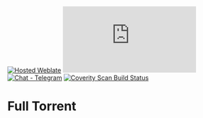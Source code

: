 [![Hosted Weblate](https://hosted.weblate.org/widgets/libretorrent/-/svg-badge.svg)](https://hosted.weblate.org/engage/libretorrent/)
[![Matrix Room](https://img.shields.io/matrix/libretorrent:matrix.org?label=Matrix%20Room)](https://matrix.to/#libretorrent:matrix.org)
[![Chat - Telegram](https://img.shields.io/badge/chat-Telegram-blue.svg)](https://t.me/LibreTorrent)
[<img alt="Coverity Scan Build Status" src="https://scan.coverity.com/projects/14421/badge.svg">](https://scan.coverity.com/projects/proninyaroslav-libretorrent)

Full Torrent
=====================

[comment]: <> (![LibreTorrent]&#40;fastlane/metadata/android/en-US/images/featureGraphic.png&#41;)

[comment]: <> ([<img alt="Get it on F-Droid" height="80" src="https://tachibanagenerallaboratories.github.io/images/badges/F-Droid/get-it-on.png">]&#40;https://f-droid.org/app/org.proninyaroslav.libretorrent&#41;)

[comment]: <> ([<img alt="Get it on AFH" height="80" src="https://tachibanagenerallaboratories.github.io/images/badges/Android%20File%20Host/android-file-host-badge.png">]&#40;https://www.androidfilehost.com/?w=files&flid=246723&#41;)

[comment]: <> ([<img alt="Get it on APKMirror" height="80" src="https://raw.githubusercontent.com/proninyaroslav/TachibanaGeneralLaboratories.github.io/master/images/badges/APKMirror/get-it-on-apkmirror.png">]&#40;https://www.apkmirror.com/apk/proninyaroslav/libretorrent&#41;)

[comment]: <> ([<img alt="Get it on Aptoide" height="80" src="https://raw.githubusercontent.com/proninyaroslav/TachibanaGeneralLaboratories.github.io/master/images/badges/Aptoide/get-it-on-aptoide.png">]&#40;https://libretorrent.en.aptoide.com/app&#41;)

[comment]: <> ([<img alt="Get it on Google Play" height="80" src="https://play.google.com/intl/en_us/badges/images/generic/en_badge_web_generic.png">]&#40;https://play.google.com/store/apps/details?id=org.proninyaroslav.libretorrent&#41;)

[comment]: <> (**Mirror:** https://proninyaroslav.ru/mirror/libretorrent/)

[comment]: <> (**Issues**: https://gitlab.com/proninyaroslav/libretorrent/issues)

[comment]: <> (Copylefted libre full-featured torrent client for Android.)

[comment]: <> ([Use, see, change and share]&#40;https://en.wikipedia.org/wiki/Free_software&#41;; [with all]&#40;https://en.wikipedia.org/wiki/Copyleft&#41;.)

[comment]: <> (## 📋 Features)

[comment]: <> (* BitTorrent 2.0 and WebTorrent support)

[comment]: <> (* Select which files to download)

[comment]: <> (* Move files while downloading)

[comment]: <> (* Auto-move downloaded files to another folder or external drive)

[comment]: <> (* Stream files, with sequential downloads)

[comment]: <> (* Android TV)

[comment]: <> (* Material design, dark and black theme, and tablet UI)

[comment]: <> (* Customisable network, battery, and UI settings, etc.)

[comment]: <> (* 35+ translations)

[comment]: <> (* Scheduling)

[comment]: <> (* Auto-downloading, with Atom/RSS manager)

[comment]: <> (* Create torrents, with many and big files)

[comment]: <> (* HTTP\S and magnet links)

[comment]: <> (* DHT, PeX, encryption, LSD, UPnP, NAT*PMP, µTP)

[comment]: <> (* IP filtering &#40;eMule dat and PeerGuardian&#41;)

[comment]: <> (* Supports proxy for trackers and peers)

[comment]: <> (* Based on [libtorrent4j]&#40;https://github.com/aldenml/libtorrent4j&#41;)

[comment]: <> (* And more)

[comment]: <> (## 🌍 Translations)

[comment]: <> (Help translate the app at [Hosted Weblate]&#40;https://hosted.weblate.org/engage/libretorrent/&#41;)

[comment]: <> (![languages]&#40;https://hosted.weblate.org/widgets/libretorrent/-/multi-auto.svg&#41;)

[comment]: <> (## Donations)

[comment]: <> (The development is 100% funded by heroic people like you. If you have problems with payment or you want to donate in another way, contact me at `proninyaroslav@mail.ru`. Thank you!)

[comment]: <> ( - **PayPal**: [![paypal]&#40;https://www.paypalobjects.com/en_US/i/btn/btn_donateCC_LG.gif&#41;]&#40;https://www.paypal.com/cgi-bin/webscr?cmd=_s-xclick&hosted_button_id=GWWYZSCKPAB2Q&#41;)

[comment]: <> ( - **Yandex Money &#40;YooMoney&#41;**: `410011738561939`)

[comment]: <> ( - **WebMoney**:)

[comment]: <> (     - **WMZ**: `Z335461926163`)

[comment]: <> (     - **WMR**: `R151579576467`)

[comment]: <> ( - **Amazon.com eGift Cards**: just choose your amount and type e-mail `proninyaroslav@mail.ru`)

[comment]: <> (in the gift card details https://smile.amazon.com/gp/product/B004LLIKVU/)

[comment]: <> ( - **Liberapay**: [![liberapay]&#40;https://liberapay.com/assets/widgets/donate.svg&#41;]&#40;https://liberapay.com/proninyaroslav/donate&#41;)

[comment]: <> ( - **Bitcoin**: `1Af9DgxtWvVp6bFiYQw2MeWtRzTXshRYpB`)

[comment]: <> ( - **Nano**: `nano_1jtaa1njf3pn66pi48uqbak3rpbn373px6xeugynwxm1yb5hyfb6ure15pyy`)

[comment]: <> ( - **Monero**: `48j4Mo7J7t51EeBf35Lpdmehmi9chUwzSXxHrnjpRJ6fPQafPWvSCdFafw3rA5ZRWievfYEDToNso8VppbJf2RVH9cdZmHa`)

[comment]: <> (## 🎉 Contributors)

[comment]: <> (Please see [CONTRIBUTING.md]&#40;CONTRIBUTING.md&#41;)

[comment]: <> (#### Developers)

[comment]: <> (* [Yaroslav Pronin]&#40;https://gitlab.com/proninyaroslav&#41;)

[comment]: <> (## Screenshots)

[comment]: <> (![phone]&#40;/art/screenshots/phone.png&#41; ![phone dark]&#40;/art/screenshots/phone_dark.png&#41; ![rss]&#40;/art/screenshots/rss.png&#41; ![create torrent]&#40;/art/screenshots/create_torrent.png&#41; ![session log]&#40;/art/screenshots/session_log.png&#41; ![tablet]&#40;/art/screenshots/tablet.png&#41;)

[comment]: <> (## 🔒 Privacy Policy)

[comment]: <> (Please see our [Privacy Policy]&#40;PRIVACY.md&#41;.)

[comment]: <> (## 📄 License)

[comment]: <> ([![Large GPLv3 logo with “Free as in Freedom”]&#40;https://www.gnu.org/graphics/gplv3-with-text-136x68.png&#41;]&#40;http://www.gnu.org/licenses/gpl-3.0.en.html&#41;)

[comment]: <> (    Copyright &#40;C&#41; 2016 Yaroslav Pronin <proninyaroslav@mail.ru>)

[comment]: <> (    This file is part of LibreTorrent.)

[comment]: <> (    LibreTorrent is free software: you can redistribute it and/or modify)

[comment]: <> (    it under the terms of the GNU General Public License as published by)

[comment]: <> (    the Free Software Foundation, either version 3 of the License, or)

[comment]: <> (    &#40;at your option&#41; any later version.)

[comment]: <> (    This program is distributed in the hope that it will be useful,)

[comment]: <> (    but WITHOUT ANY WARRANTY; without even the implied warranty of)

[comment]: <> (    MERCHANTABILITY or FITNESS FOR A PARTICULAR PURPOSE.  See the)

[comment]: <> (    GNU General Public License for more details.)

[comment]: <> (    You should have received a copy of the GNU General Public License)

[comment]: <> (    along with this program.  If not, see <http://www.gnu.org/licenses/>.)
